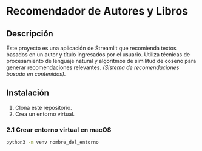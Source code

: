 # Recomendador de Autores y Libros

## Descripción

Este proyecto es una aplicación de Streamlit que recomienda textos basados en un autor y título ingresados por el usuario. Utiliza técnicas de procesamiento de lenguaje natural y algoritmos de similitud de coseno para generar recomendaciones relevantes. *(Sistema de recomendaciones basado en contenidos).*

## Instalación

1. Clona este repositorio.
2. Crea un entorno virtual.

### 2.1 Crear entorno virtual en macOS

```bash
python3 -m venv nombre_del_entorno

